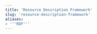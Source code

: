 ```yaml
---
title: 'Resource Description Framework'
slug: 'resource-description-framework'
aliases:
- '''RDF'''
---
```


